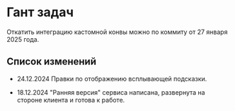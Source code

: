 # Гант задач

Откатить интеграцию кастомной конвы можно по коммиту от 27 января 2025 года.

## Список изменений

- 24.12.2024
Правки по отображению всплывающей подсказки.

- 18.12.2024
"Ранняя версия" сервиса написана, развернута на стороне клиента и готова к работе.